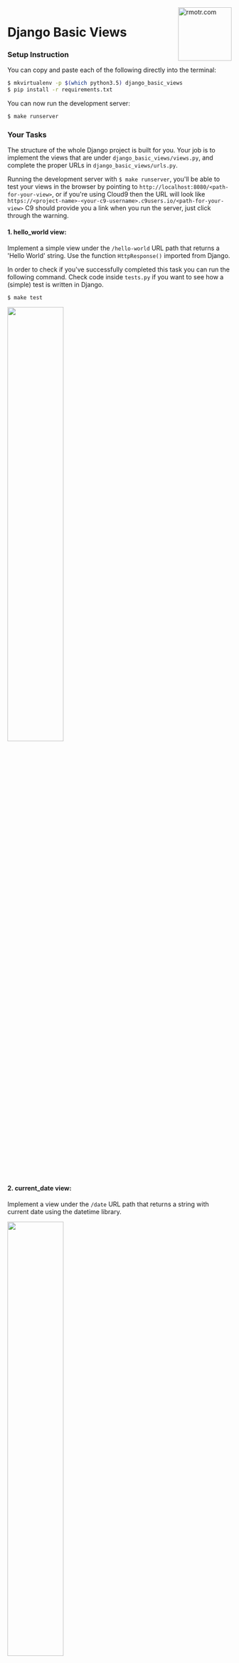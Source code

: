 <img align="right" width="120" alt="rmotr.com" src="https://user-images.githubusercontent.com/7065401/45454218-80bee800-b6b9-11e8-97bb-bb5e7675f440.png">

# Django Basic Views


### Setup Instruction

You can copy and paste each of the following directly into the terminal:

```bash
$ mkvirtualenv -p $(which python3.5) django_basic_views
$ pip install -r requirements.txt
```

You can now run the development server:

```bash
$ make runserver
```


### Your Tasks

The structure of the whole Django project is built for you. Your job is to implement the views that are under `django_basic_views/views.py`, and complete the proper URLs in `django_basic_views/urls.py`.

Running the development server with `$ make runserver`, you'll be able to test your views in the browser by pointing to `http://localhost:8080/<path-for-your-view>`, or if you're using Cloud9 then the URL will look like `https://<project-name>-<your-c9-username>.c9users.io/<path-for-your-view>` C9 should provide you a link when you run the server, just click through the warning.


#### 1. hello_world view:

Implement a simple view under the `/hello-world` URL path that returns a 'Hello World' string. Use the function `HttpResponse()` imported from Django.

In order to check if you've successfully completed this task you can run the following command. Check code inside `tests.py` if you want to see how a (simple) test is written in Django.
 ```bash
$ make test
```

<img src="https://user-images.githubusercontent.com/2788551/39313217-de76c182-4947-11e8-8aa8-e69b4e817526.png" width="50%" height="50%">


#### 2. current_date view:

Implement a view under the `/date` URL path that returns a string with current date using the datetime library.

<img src="https://user-images.githubusercontent.com/2788551/39313417-53b221e4-4948-11e8-943f-1042b21ad670.png" width="50%" height="50%">


#### 3. my_age view:

Implement a view under the `/my-age/<year>/<month>/<day>` URL path that returns a string with the format: "Your age is X years old" based on given /year/month/day that come as parameters.

<img src="https://user-images.githubusercontent.com/2788551/39313575-bc4deb34-4948-11e8-81a4-85d681ec5bb7.png" width="50%" height="50%">


#### 4. next_birthday view:

Implement a view under the `/next-birthday/<birthday>` URL path where `birthday` parameter is a string with the format "YYYY-MM-DD". The view should calculate the amount of days until next birthday and return a string with the format "'Days until next birthday: XYZ'"

<img src="https://user-images.githubusercontent.com/2788551/39313769-3019a1c0-4949-11e8-8688-6184cdbcf187.png" width="50%" height="50%">


#### 5. profile view:

Implement a view under the `/profile` URL path that renders the `profile.html` template. You'll need to use the `render()` function imported from Django. Also make sure to check what variables the template is going to look for and provide `render()` with a context dictionary that has those variables as keys (you can choose whatever you'd like for the values).

<img src="https://user-images.githubusercontent.com/2788551/39314078-ce9bff0a-4949-11e8-9f71-87becbd3baae.png" width="50%" height="50%">


#### 6. authors and author views:

The goal for this task is to practice routing between two URLs.
You will have:
* `/authors` which renders a list of Authors (the template is provided already)
* `/author/<authors_last_name>` which renders the detail view for each given author, using the AUTHORS_INFO context dictionary provided to you.

The first view just needs to render the given `authors.html` template.

Second view has to take the `authors_last_name` provided in the URL, look for for the proper author info in the dictionary, and send it as context while rendering the `author.html` template. Make sure to check that the variables the `author.html` template is looking for match the keys of the context dictionary you are sending. 

<img src="https://user-images.githubusercontent.com/2788551/39314260-3d6cd2f6-494a-11e8-9a05-7533868d64a4.png" width="50%" height="50%">

<img src="https://user-images.githubusercontent.com/2788551/39314282-489c6718-494a-11e8-9734-9be58ea9807e.png" width="50%" height="50%">

